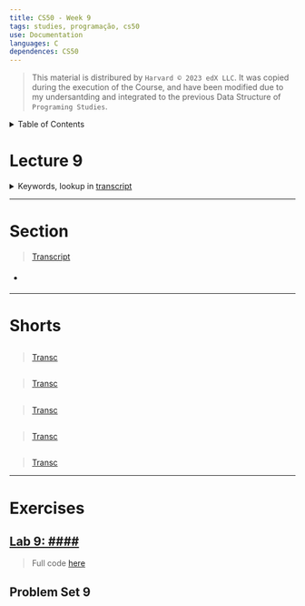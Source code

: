 ```yaml
---
title: CS50 - Week 9
tags: studies, programação, cs50
use: Documentation
languages: C
dependences: CS50
---
```


> This material is distribured by `Harvard © 2023 edX LLC`. It was copied during the execution of the Course, and have been modified due to my undersantding and integrated to the previous Data Structure of `Programing Studies`.

<details> <summary>Table of Contents</summary>

- [](#)

</details>

# Lecture 9

<details>
<summary>Keywords, lookup in <a href="./src/transcripts/lecture9.md">transcript</a></summary>

- ####

</details>



---
# Section 
> [Transcript](./src/transcripts/section9.md)

- ####

---

# Shorts

## #### 
> [Transc](./src/transcripts/shorts9_####.md)

## ####
> [Transc](./src/transcripts/shorts9_####.md)



## ####
> [Transc](./src/transcripts/shorts9_####.md)



## #### 
> [Transc](./src/transcripts/shorts9_####.md)

## ####
> [Transc](./src/transcripts/shorts9_####.md)



---

# Exercises

## [Lab 9: ####](./lab9.md)
> Full code [here](./src/lab9.c)

## Problem Set 9

